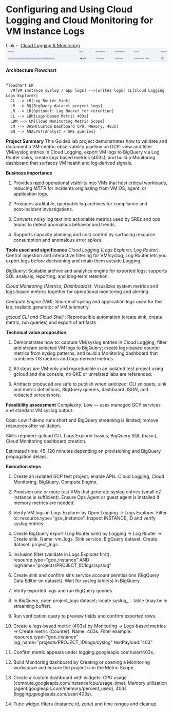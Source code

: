 # Configuring and Using Cloud Logging and Cloud Monitoring for VM Instance Logs

Link :- [Cloud Logging & Monitoring](https://www.skills.google/focuses/19183?parent=catalog)
![image](image-4.png)

**Architecture Flowchart**

```mermaid

flowchart LR
  VM[VM Instance syslog / app logs] -->|writes logs| CL[Cloud Logging Logs Explorer]
  CL --> LR[Log Router Sink]
  LR --> BQ[BigQuery dataset project_logs]
  LR --> LB[Optional: Log Bucket for retention]
  CL --> LBM[Logs‑based Metric 403s]
  LBM --> CM[Cloud Monitoring Metric Scope]
  CM --> DASH[Custom Dashboard CPU, Memory, 403s]
  BQ --> ANALYST[Analyst / SRE queries]

```
**Project Summary**
This Guided lab project demonstrates how to validate and document a VM‑centric observability pipeline on GCP: view and filter VM/syslog entries in Cloud Logging, export VM logs to BigQuery via Log Router sinks, create logs‑based metrics (403s), and build a Monitoring dashboard that surfaces VM health and log‑derived signals.

**Business importance**
1) Provides rapid operational visibility into VMs that host critical workloads, reducing MTTR for incidents originating from VM OS, agent, or application logs.

2) Produces auditable, queryable log archives for compliance and post‑incident investigations.

3) Converts noisy log text into actionable metrics used by SREs and ops teams to detect anomalous behavior and trends.

4) Supports capacity planning and cost control by surfacing resource consumption and anomalous error spikes.

**Tools used and significance**
*Cloud Logging (Logs Explorer, Log Router)*: Central ingestion and interactive filtering for VM/syslog; Log Router lets you export logs before decisioning and retain them outside Logging.

*BigQuery*: Scalable archive and analytics engine for exported logs; supports SQL analysis, reporting, and long‑term retention.

*Cloud Monitoring (Metrics, Dashboards)*: Visualizes system metrics and logs‑based metrics together for operational monitoring and alerting.

*Compute Engine (VM)*: Source of syslog and application logs used for this lab; realistic generator of VM telemetry.

*gcloud CLI and Cloud Shell* : Reproducible automation (create sink, create metric, run queries) and export of artifacts 

**Technical value proposition**
1) Demonstrates how to: capture VM/syslog entries in Cloud Logging; filter and stream selected VM logs to BigQuery; create logs‑based counter metrics from syslog patterns; and build a Monitoring dashboard that combines OS metrics and logs‑derived metrics.

2) All steps are VM‑only and reproducible in an isolated test project using gcloud and the console; no GKE or unrelated labs are referenced.

3) Artifacts produced are safe to publish when sanitized: CLI snippets, sink and metric definitions, BigQuery queries, dashboard JSON, and redacted screenshots.

**Feasibility assessment**
Complexity: Low — uses managed GCP services and standard VM syslog output.

Cost: Low if demo runs short and BigQuery streaming is limited; remove resources after validation.

Skills required: gcloud CLI, Logs Explorer basics, BigQuery SQL (basic), Cloud Monitoring dashboard creation.

Estimated time: 45–120 minutes depending on provisioning and BigQuery propagation delays.


**Execution steps**

1) Create an isolated GCP test project; enable APIs: Cloud Logging, Cloud Monitoring, BigQuery, Compute Engine.

2) Provision one or more test VMs that generate syslog entries (small e2 instance is sufficient). Ensure Ops Agent or guest agent is installed if memory metrics are needed.

3) Verify VM logs in Logs Explorer by Open Logging → Logs Explorer. Filter to: resource.type="gce_instance". Inspect INSTANCE_ID and verify syslog entries.

4) Create BigQuery export (Log Router sink) by Logging → Log Router → Create sink. Name: vm_logs. Sink service: BigQuery dataset. Create dataset: project_logs.

5) Inclusion filter (validate in Logs Explorer first): resource.type="gce_instance" AND logName="projects/PROJECT_ID/logs/syslog"

6) Create sink and confirm sink service account permissions (BigQuery Data Editor on dataset). Wait for syslog table(s) in BigQuery.

7) Verify exported logs and run BigQuery queries

8) In BigQuery, open project_logs dataset; locate syslog_... table (may be in streaming buffer).

9) Run verification query to preview fields and confirm exported rows.

10) Create a logs‑based metric (403s) by Monitoring → Logs‑based metrics → Create metric (Counter). Name: 403s. Filter example: resource.type="gce_instance" log_name="projects/PROJECT_ID/logs/syslog" textPayload:"403"

11) Confirm metric appears under logging.googleapis.com/user/403s..

12) Build Monitoring dashboard by Creating or opening a Monitoring workspace and ensure the project is in the Metric Scope.

13) Create a custom dashboard with widgets: CPU usage (compute.googleapis.com/instance/cpu/usage_time), Memory utilization (agent.googleapis.com/memory/percent_used), 403s (logging.googleapis.com/user/403s).

14) Tune widget filters (instance id, zone) and time ranges and cleanup.

